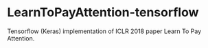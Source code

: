 # LearnToPayAttention-tensorflow
Tensorflow (Keras) implementation of ICLR 2018 paper Learn To Pay Attention.

